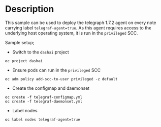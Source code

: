 # Description
This sample can be used to deploy the telegraph 1.7.2 agent on every note carrying label `telegraf-agent=true`. As this agent requires access to the underlying host operating system, it is run in the `privileged` SCC. 

Sample setup; 

- Switch to the `dashai` project

```
oc project dashai
```

- Ensure pods can run in the `privileged` SCC

```
oc adm policy add-scc-to-user privileged -z default
```

- Create the configmap and daemonset

```
oc create -f telegraf-configmap.yml
oc create -f telegraf-daemonset.yml
```

- Label nodes

```
oc label nodes telegraf-agent=true
```